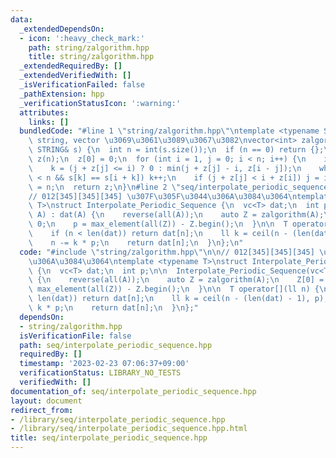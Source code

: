 ```yaml
---
data:
  _extendedDependsOn:
  - icon: ':heavy_check_mark:'
    path: string/zalgorithm.hpp
    title: string/zalgorithm.hpp
  _extendedRequiredBy: []
  _extendedVerifiedWith: []
  _isVerificationFailed: false
  _pathExtension: hpp
  _verificationStatusIcon: ':warning:'
  attributes:
    links: []
  bundledCode: "#line 1 \"string/zalgorithm.hpp\"\ntemplate <typename STRING>  //\
    \ string, vector \u3069\u3061\u3089\u3067\u3082\nvector<int> zalgorithm(const\
    \ STRING& s) {\n  int n = int(s.size());\n  if (n == 0) return {};\n  vector<int>\
    \ z(n);\n  z[0] = 0;\n  for (int i = 1, j = 0; i < n; i++) {\n    int& k = z[i];\n\
    \    k = (j + z[j] <= i) ? 0 : min(j + z[j] - i, z[i - j]);\n    while (i + k\
    \ < n && s[k] == s[i + k]) k++;\n    if (j + z[j] < i + z[i]) j = i;\n  }\n  z[0]\
    \ = n;\n  return z;\n}\n#line 2 \"seq/interpolate_periodic_sequence.hpp\"\n\n\
    // 012[345][345][345] \u307F\u305F\u3044\u306A\u3084\u3064\ntemplate <typename\
    \ T>\nstruct Interpolate_Periodic_Sequence {\n  vc<T> dat;\n  int p;\n\n  Interpolate_Periodic_Sequence(vc<T>\
    \ A) : dat(A) {\n    reverse(all(A));\n    auto Z = zalgorithm(A);\n    Z[0] =\
    \ 0;\n    p = max_element(all(Z)) - Z.begin();\n  }\n\n  T operator[](ll n) {\n\
    \    if (n < len(dat)) return dat[n];\n    ll k = ceil(n - (len(dat) - 1), p);\n\
    \    n -= k * p;\n    return dat[n];\n  }\n};\n"
  code: "#include \"string/zalgorithm.hpp\"\n\n// 012[345][345][345] \u307F\u305F\u3044\
    \u306A\u3084\u3064\ntemplate <typename T>\nstruct Interpolate_Periodic_Sequence\
    \ {\n  vc<T> dat;\n  int p;\n\n  Interpolate_Periodic_Sequence(vc<T> A) : dat(A)\
    \ {\n    reverse(all(A));\n    auto Z = zalgorithm(A);\n    Z[0] = 0;\n    p =\
    \ max_element(all(Z)) - Z.begin();\n  }\n\n  T operator[](ll n) {\n    if (n <\
    \ len(dat)) return dat[n];\n    ll k = ceil(n - (len(dat) - 1), p);\n    n -=\
    \ k * p;\n    return dat[n];\n  }\n};"
  dependsOn:
  - string/zalgorithm.hpp
  isVerificationFile: false
  path: seq/interpolate_periodic_sequence.hpp
  requiredBy: []
  timestamp: '2023-02-23 07:06:37+09:00'
  verificationStatus: LIBRARY_NO_TESTS
  verifiedWith: []
documentation_of: seq/interpolate_periodic_sequence.hpp
layout: document
redirect_from:
- /library/seq/interpolate_periodic_sequence.hpp
- /library/seq/interpolate_periodic_sequence.hpp.html
title: seq/interpolate_periodic_sequence.hpp
---
```

